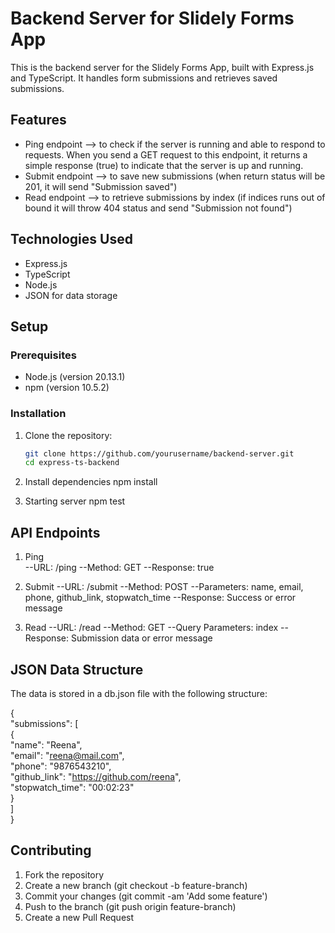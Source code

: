 # Backend Server for Slidely Forms App

This is the backend server for the Slidely Forms App, built with Express.js and TypeScript. It handles form submissions and retrieves saved submissions.

## Features

- Ping endpoint --> to check if the server is running and able to respond to requests. When you send a GET request to this endpoint, it returns a simple response (true) to indicate that the server is up and running.
- Submit endpoint --> to save new submissions (when return status will be 201, it will send "Submission saved")
- Read endpoint --> to retrieve submissions by index (if indices runs out of bound it will throw 404 status and send "Submission not found") 

## Technologies Used

- Express.js
- TypeScript
- Node.js
- JSON for data storage

## Setup

### Prerequisites

- Node.js (version 20.13.1)
- npm (version 10.5.2)

### Installation

1. Clone the repository:

   ```bash
   git clone https://github.com/yourusername/backend-server.git
   cd express-ts-backend

2. Install dependencies
    npm install

3. Starting server
    npm test

## API Endpoints
 1. Ping  
    --URL: /ping
    --Method: GET
    --Response: true

 2. Submit
    --URL: /submit
    --Method: POST
    --Parameters: name, email, phone, github_link, stopwatch_time
    --Response: Success or error message
 3. Read
    --URL: /read
    --Method: GET
    --Query Parameters: index
    --Response: Submission data or error message

    
## JSON Data Structure
   The data is stored in a db.json file with the following structure:

   {  
  "submissions": [  
    {   
     "name": "Reena",  
     "email": "reena@mail.com",  
     "phone": "9876543210",  
     "github_link": "https://github.com/reena",  
     "stopwatch_time": "00:02:23"  
     }  
   ]  
}  

## Contributing
   1. Fork the repository
   2. Create a new branch (git checkout -b feature-branch)
   3. Commit your changes (git commit -am 'Add some feature')
   4. Push to the branch (git push origin feature-branch)
   5. Create a new Pull Request
